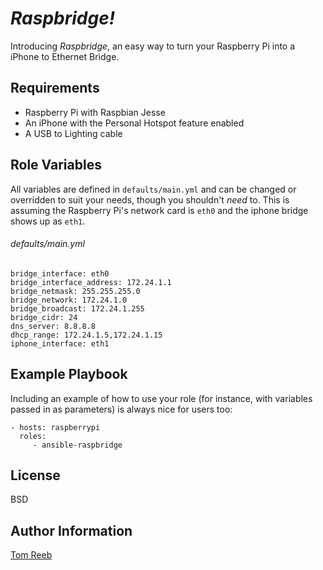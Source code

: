 *Raspbridge!*
=========

Introducing *Raspbridge*, an easy way to turn your Raspberry Pi into a iPhone to Ethernet Bridge.

Requirements
------------

* Raspberry Pi with Raspbian Jesse
* An iPhone with the Personal Hotspot feature enabled
* A USB to Lighting cable

Role Variables
--------------
All variables are defined in `defaults/main.yml` and can be changed or overridden to suit your needs, though you shouldn't *need* to. This is assuming the Raspberry Pi's network card is `eth0` and the iphone bridge shows up as `eth1`.
###### defaults/main.yml
```
bridge_interface: eth0
bridge_interface_address: 172.24.1.1
bridge_netmask: 255.255.255.0
bridge_network: 172.24.1.0
bridge_broadcast: 172.24.1.255
bridge_cidr: 24
dns_server: 8.8.8.8
dhcp_range: 172.24.1.5,172.24.1.15
iphone_interface: eth1
```


Example Playbook
----------------

Including an example of how to use your role (for instance, with variables passed in as parameters) is always nice for users too:

    - hosts: raspberrypi
      roles:
         - ansible-raspbridge

License
-------

BSD

Author Information
------------------

[Tom Reeb](https://www.tomreeb.com)

